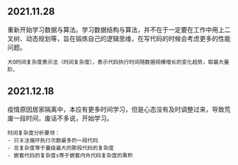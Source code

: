## 2021.11.28
重新开始学习数据与算法。学习数据结构与算法，并不在于一定要在工作中用上二叉树、动态规划等，旨在锻炼自己的逻辑思维，在写代码的时候会考虑更多的性能问题。
```
大O时间复杂度表示法（时间复杂度），表示代码执行时间随数据规模增长的变化趋势，取最大量阶。
```

## 2021.12.18
疫情原因居家隔离中，本应有更多时间学习，但是心态没有及时调整过来，导致荒废一段时间，废话不多说，开始学习。 
```
时间复杂度分析要领：
- 只关注循环执行次数最多的一段代码
- 总复杂度等于量级最大的那段代码的复杂度
- 嵌套代码的复杂度s等于嵌套内外代码复杂度的乘积
```
